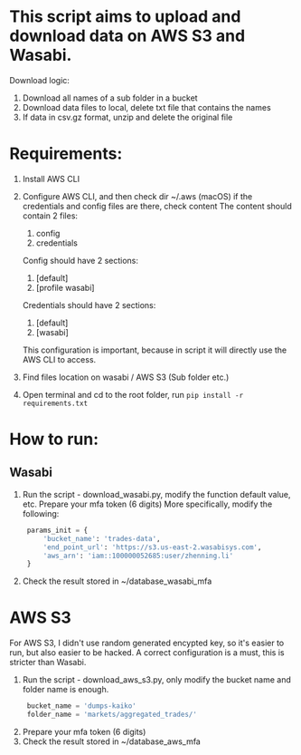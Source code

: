 # This script aims to upload and download data on AWS S3 and Wasabi.
Download logic:
1. Download all names of a sub folder in a bucket
2. Download data files to local, delete txt file that contains the names
3. If data in csv.gz format, unzip and delete the original file


# Requirements:
1. Install AWS CLI
2. Configure AWS CLI, and then check dir ~/.aws (macOS) if the credentials and config files are there, check content
   The content should contain 2 files:
   1. config
   2. credentials

   Config should have 2 sections:
   1. [default]
   2. [profile wasabi]

   Credentials should have 2 sections:
   1. [default]
   2. [wasabi]
   
   This configuration is important, because in script it will directly use the AWS CLI to access.

3. Find files location on wasabi / AWS S3 (Sub folder etc.)
4. Open terminal and cd to the root folder, run `pip install -r requirements.txt`

# How to run:
## Wasabi
1. Run the script - download_wasabi.py, modify the function default value, etc. Prepare your mfa token (6 digits)
   More specifically, modify the following:

   ```python
    params_init = {
        'bucket_name': 'trades-data',
        'end_point_url': 'https://s3.us-east-2.wasabisys.com',
        'aws_arn': 'iam::100000052685:user/zhenning.li'
    }
    ```
2. Check the result stored in ~/database_wasabi_mfa


# AWS S3
For AWS S3, I didn't use random generated encypted key, so it's easier to run, but also easier to be hacked.
A correct configuration is a must, this is stricter than Wasabi.

1. Run the script - download_aws_s3.py, only modify the bucket name and folder name is enough.
   ```python
    bucket_name = 'dumps-kaiko'
    folder_name = 'markets/aggregated_trades/'
    ```
2. Prepare your mfa token (6 digits)
3. Check the result stored in ~/database_aws_mfa

